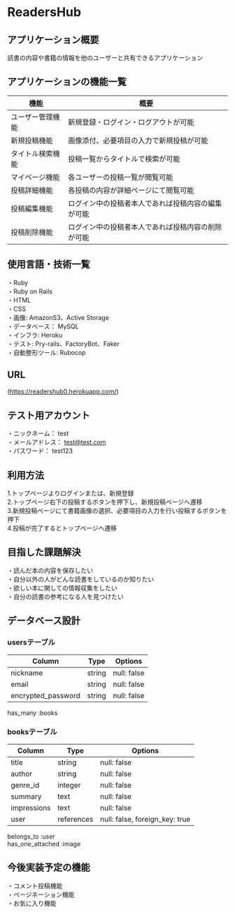 # ReadersHub

## アプリケーション概要
読書の内容や書籍の情報を他のユーザーと共有できるアプリケーション

## アプリケーションの機能一覧
| 機能       | 概要                        |
| -------- | ------------------------- |
| ユーザー管理機能 | 新規登録・ログイン・ログアウトが可能        |
| 新規投稿機能   | 画像添付、必要項目の入力で新規投稿が可能      |
| タイトル検索機能 | 投稿一覧からタイトルで検索が可能          |
| マイページ機能  | 各ユーザーの投稿一覧が閲覧可能           |
| 投稿詳細機能   | 各投稿の内容が詳細ページにて閲覧可能        |
| 投稿編集機能   | ログイン中の投稿者本人であれば投稿内容の編集が可能 |
| 投稿削除機能   | ログイン中の投稿者本人であれば投稿内容の削除が可能 |

## 使用言語・技術一覧
・Ruby  
・Ruby on Rails  
・HTML  
・CSS  
・画像: AmazonS3、Active Storage  
・データベース： MySQL  
・インフラ: Heroku  
・テスト: Pry-rails、FactoryBot、Faker  
・自動整形ツール: Rubocop  

## URL
(https://readershub0.herokuapp.com/)


## テスト用アカウント
・ニックネーム： test  
・メールアドレス： test@test.com  
・パスワード： test123  

## 利用方法
1.トップページよりログインまたは、新規登録  
2.トップページ右下の投稿するボタンを押下し、新規投稿ページへ遷移  
3.新規投稿ページにて書籍画像の選択、必要項目の入力を行い投稿するボタンを押下  
4.投稿が完了するとトップページへ遷移  

## 目指した課題解決
・読んだ本の内容を保存したい  
・自分以外の人がどんな読書をしているのか知りたい  
・欲しい本に関しての情報収集をしたい  
・自分の読書の参考になる人を見つけたい


## データベース設計

### usersテーブル

| Column             | Type   | Options     |
| ------------------ | ------ | ----------- |
| nickname           | string | null: false |
| email              | string | null: false |
| encrypted_password | string | null: false |

has_many :books

### booksテーブル

| Column        | Type       | Options                        |
| ------------- | ---------- | ------------------------------ |
| title         | string     | null: false                    |
| author        | string     | null: false                    |
| genre_id      | integer    | null: false                    |
| summary       | text       | null: false                    |
| impressions   | text       | null: false                    |
| user          | references | null: false, foreign_key: true |

belongs_to :user  
has_one_attached :image

## 今後実装予定の機能
・コメント投稿機能  
・ページネーション機能  
・お気に入り機能